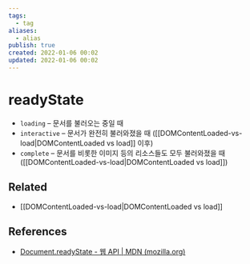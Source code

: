 ```yaml
---
tags:
  - tag
aliases:
  - alias
publish: true
created: 2022-01-06 00:02
updated: 2022-01-06 00:02
---
```


# readyState

- `loading` – 문서를 불러오는 중일 때
- `interactive` – 문서가 완전히 불러와졌을 때 ([[DOMContentLoaded-vs-load|DOMContentLoaded vs load]] 이후)
- `complete` – 문서를 비롯한 이미지 등의 리소스들도 모두 불러와졌을 때 ([[DOMContentLoaded-vs-load|DOMContentLoaded vs load]])

## Related

- [[DOMContentLoaded-vs-load|DOMContentLoaded vs load]]

## References

- [Document.readyState - 웹 API | MDN (mozilla.org)](https://developer.mozilla.org/en-US/docs/Web/API/Document/readyState)
